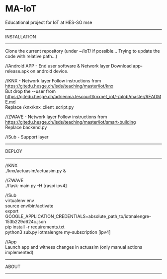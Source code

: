# MA-IoT
Educational project for IoT at HES-SO mse

**********************
INSTALLATION
**********************
Clone the current repository (under ~/IoT/ if possible... Trying to update the code with relative path...)

//Android APP - End user software & Network layer
Download app-release.apk on android device.

//KNX - Network layer
Follow instructions from https://gitedu.hesge.ch/lsds/teaching/master/iot/knx  
But drop the --user from https://gitedu.hesge.ch/adrienma.lescourt/knxnet_iot/-/blob/master/README.md  
Replace /knx/knx_client_script.py  

//ZWAVE - Network layer
Follow instructions from https://gitedu.hesge.ch/lsds/teaching/master/iot/smart-building  
Replace backend.py  

//Sub - Support layer


**********************
DEPLOY
**********************

//KNX  
./knx/actuasim/actuasim.py &


//ZWAVE  
./flask-main.py -H [raspi ipv4]

//Sub  
virtualenv env  
source env/bin/activate  
export GOOGLE_APPLICATION_CREDENTIALS=absolute_path_to/iotmalengre-153b229d624c.json  
pip install -r requirements.txt  
python3 sub.py iotmalengre my-subscription [ipv4]  

//App  
Launch app and witness changes in actuasim (only manual actions implemented)  


**********************
ABOUT
**********************

